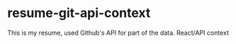 # resume-git-api-context
This is my resume, used Github's API for part of the data. React/API context

